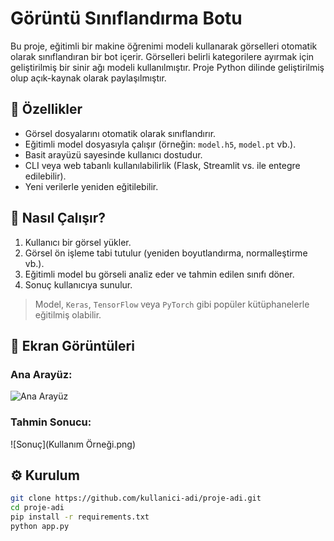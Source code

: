 # Görüntü Sınıflandırma Botu

Bu proje, eğitimli bir makine öğrenimi modeli kullanarak görselleri otomatik olarak sınıflandıran bir bot içerir. Görselleri belirli kategorilere ayırmak için geliştirilmiş bir sinir ağı modeli kullanılmıştır. Proje Python dilinde geliştirilmiş olup açık-kaynak olarak paylaşılmıştır.

## 🚀 Özellikler

- Görsel dosyalarını otomatik olarak sınıflandırır.
- Eğitimli model dosyasıyla çalışır (örneğin: `model.h5`, `model.pt` vb.).
- Basit arayüzü sayesinde kullanıcı dostudur.
- CLI veya web tabanlı kullanılabilirlik (Flask, Streamlit vs. ile entegre edilebilir).
- Yeni verilerle yeniden eğitilebilir.

## 🧠 Nasıl Çalışır?

1. Kullanıcı bir görsel yükler.
2. Görsel ön işleme tabi tutulur (yeniden boyutlandırma, normalleştirme vb.).
3. Eğitimli model bu görseli analiz eder ve tahmin edilen sınıfı döner.
4. Sonuç kullanıcıya sunulur.

> Model, `Keras`, `TensorFlow` veya `PyTorch` gibi popüler kütüphanelerle eğitilmiş olabilir.

## 📸 Ekran Görüntüleri

### Ana Arayüz:
![Ana Arayüz](https://example.com/screenshot1.png)

### Tahmin Sonucu:
![Sonuç](Kullanım Örneği.png)

## ⚙️ Kurulum

```bash
git clone https://github.com/kullanici-adi/proje-adi.git
cd proje-adi
pip install -r requirements.txt
python app.py
